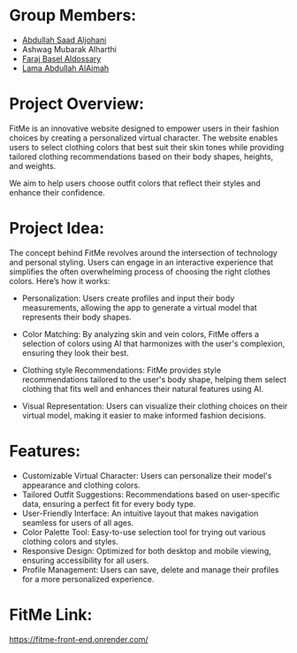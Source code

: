 # Group Members:
- [Abdullah Saad Aljohani](https://www.linkedin.com/in/abdullahjhn/)
- Ashwag Mubarak Alharthi
- [Faraj Basel Aldossary]()
- [Lama Abdullah AlAjmah](https://www.linkedin.com/in/lama-abdullah-679834277?utm_source=share&utm_campaign=share_via&utm_content=profile&utm_medium=ios_app)

# Project Overview:
FitMe is an innovative website designed to empower users in their fashion choices by creating a personalized virtual character. The website enables users to select clothing colors that best suit their skin tones while providing tailored clothing recommendations based on their body shapes, heights, and weights.

We aim to help users choose outfit colors that reflect their styles and enhance their confidence.

# Project Idea:
The concept behind FitMe revolves around the intersection of technology and personal styling. Users can engage in an interactive experience that simplifies the often overwhelming process of choosing the right clothes colors. 
Here’s how it works:

- Personalization: Users create profiles and input their body measurements, allowing the app to generate a virtual model that represents their body shapes.

- Color Matching: By analyzing skin and vein colors, FitMe offers a selection of colors using AI that harmonizes with the user's complexion, ensuring they look their best.

- Clothing style Recommendations: FitMe provides style recommendations tailored to the user's body shape, helping them select clothing that fits well and enhances their natural features using AI.

- Visual Representation: Users can visualize their clothing choices on their virtual model, making it easier to make informed fashion decisions.

# Features:
- Customizable Virtual Character: Users can personalize their model's appearance and clothing colors.
- Tailored Outfit Suggestions: Recommendations based on user-specific data, ensuring a perfect fit for every body type.
- User-Friendly Interface: An intuitive layout that makes navigation seamless for users of all ages.
- Color Palette Tool: Easy-to-use selection tool for trying out various clothing colors and styles.
- Responsive Design: Optimized for both desktop and mobile viewing, ensuring accessibility for all users.
- Profile Management: Users can save, delete and manage their profiles for a more personalized experience.

# FitMe Link:
https://fitme-front-end.onrender.com/
